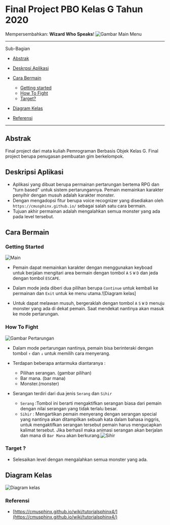 # Final Project PBO Kelas G Tahun 2020

Mempersembahkan: **Wizard Who Speaks**!
![Gambar Main Menu](https://cdn.discordapp.com/attachments/801843033846186034/801843334469124096/unknown.png "Main Menu")

----
Sub-Bagian

- [Abstrak](#abstrak)
- [Deskrpsi Aplikasi](#deskripsi-aplikasi)
- [Cara Bermain](#cara-bermain)
  
  - [Getting started](#getting-started)
  - [How To Fight](#how-to-fight)
  - [Target?](#target-?)

- [Diagram Kelas](#diagram-kelas)
- [Referensi](#referensi)

----

## Abstrak

Final project dari mata kuliah Pemrograman Berbasis Objek Kelas G. Final project berupa penugasan pembuatan gim berkelompok.

## Deskripsi Aplikasi

- Aplikasi yang dibuat berupa permainan pertarungan bertema RPG dan "turn based" untuk sistem pertarungannya. Pemain memainkan karakter penyihir dengan musuh adalah karakter monster.
- Dengan mengadopsi fitur berupa voice recognizer yang disediakan oleh `https://cmusphinx.github.io/` sebagai salah satu cara bermain.
- Tujuan akhir permainan adalah mengalahkan semua monster yang ada pada level tersebut.

## Cara Bermain

### Getting Started

![Main](https://s2.gifyu.com/images/2021-01-21-23-37-46.gif "Main Game")

- Pemain dapat memainkan karakter dengan menggunakan keyboad untuk berjalan mengitari area bermain dengan tombol `A` `S` `W` `D` dan jeda dengan tombol `ESCAPE`.
- Dalam mode jeda diberi dua pilihan berupa `Continue` untuk kembali ke permainan dan `Exit` untuk ke menu utama.![Diagram kelas]

- Untuk dapat melawan musuh, bergeraklah dengan tombol `A` `S` `W` `D` menuju monster yang ada di dekat pemain. Saat mendekat nantinya akan masuk ke mode pertarungan.

### How To Fight

![Gambar Pertarungan](https://cdn.discordapp.com/attachments/801843033846186034/801854097598054410/unknown.png "Gambar Pertarungan")

- Dalam mode pertarungan nantinya, pemain bisa berinteraki dengan tombol `↑` dan `↓` untuk memilih cara menyerang.
- Terdapan beberapa antarmuka diantaranya :
  - Pilihan serangan. (gambar pilihan)
  - Bar mana. (bar mana)
  - Monster.(monster)

- Serangan terdiri dari dua jenis `Serang` dan `Sihir`
  - `Serang` :Tombol ini berarti mengaktifkan serangan biasa dari pemain dengan nilai serangan yang tidak terlalu besar.
  - `Sihir` : Mengartikan pemain menyerang dengan serangan special yang nantinya akan ditampilkan sebuah kata dalam bahasa inggris, untuk mengaktifkan serangan tersebut pemain harus mengucapkan kalimat tersebut. Jika berhasil maka animasi serangan akan berjalan dan mana di `Bar Mana` akan berkurang.![Sihir](https://cdn.discordapp.com/attachments/801843033846186034/801854264183226378/unknown.png "Sihir")

### Target ?

- Selesaikan level dengan mengalahkan semua monster yang ada.

## Diagram Kelas

![Diagram kelas](https://cdn.discordapp.com/attachments/794871248173662218/801803751328972800/WWSClass.png "Diagram Kelas di Game Witch Who Speaks")

### Referensi

- [https://cmusphinx.github.io/wiki/tutorialsphinx4/](https://cmusphinx.github.io/wiki/tutorialsphinx4/)
